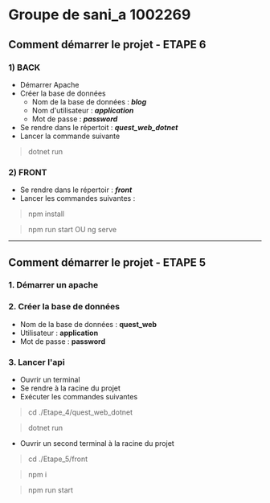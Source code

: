 # Groupe de sani_a 1002269


## Comment démarrer le projet - ETAPE 6

### 1) BACK

- Démarrer Apache
- Créer la base de données
    - Nom de la base de données : ***blog***
    - Nom d'utilisateur : ***application***
    - Mot de passe : ***password***
- Se rendre dans le répertoit : ***quest_web_dotnet***
- Lancer la commande suivante 
> dotnet run

### 2) FRONT

- Se rendre dans le répertoir : ***front***
- Lancer les commandes suivantes :
> npm install

> npm run start OU ng serve


___
## Comment démarrer le projet - ETAPE 5

### 1. Démarrer un apache 
### 2. Créer la base de données

- Nom de la base de données : **quest_web**
- Utilisateur : **application**
- Mot de passe : **password**

### 3. Lancer l'api
- Ouvrir un terminal
- Se rendre à la racine du projet
- Exécuter les commandes suivantes

> cd ./Etape_4/quest_web_dotnet

> dotnet run

- Ouvrir un second terminal à la racine du projet
> cd ./Etape_5/front

> npm i

> npm run start

